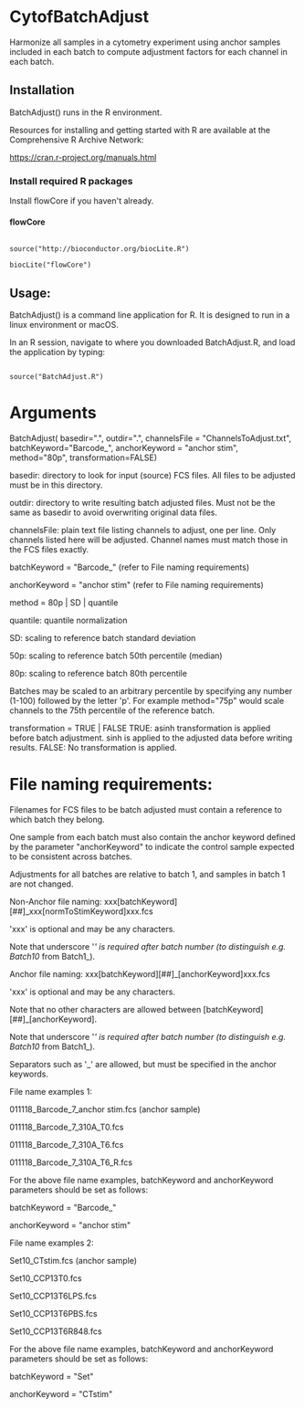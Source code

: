 # CytofBatchAdjust



Harmonize all samples in a cytometry experiment using anchor samples included in each batch to compute adjustment factors for each channel in each batch.





## Installation

BatchAdjust()   runs in the R environment.

Resources for installing and getting started with R are available at the Comprehensive R Archive Network:

https://cran.r-project.org/manuals.html





### Install required R packages



Install flowCore if you haven't already.





#### flowCore



```

source("http://bioconductor.org/biocLite.R")

biocLite("flowCore")

```











## Usage:



BatchAdjust() is a command line application for R. It is designed to run in a linux environment or macOS.



In an R session, navigate to where you downloaded BatchAdjust.R, and load the application by typing:



```

source("BatchAdjust.R")

```



# Arguments



BatchAdjust(
basedir=".",
outdir=".",
channelsFile = "ChannelsToAdjust.txt",
batchKeyword="Barcode_",
anchorKeyword = "anchor stim",
method="80p",
transformation=FALSE)



basedir: directory to look for input (source) FCS files. All files to be adjusted must be in this directory.

outdir:  directory to write resulting batch adjusted files. Must not be the same as basedir to avoid overwriting original data files.

channelsFile: plain text file listing channels to adjust, one per line. Only channels listed here will be adjusted. Channel names must match those in the FCS files exactly.

batchKeyword = "Barcode_" (refer to File naming requirements)

anchorKeyword = "anchor stim" (refer to File naming requirements)


method = 80p | SD | quantile

quantile: quantile normalization

SD: scaling to reference batch standard deviation

50p: scaling to reference batch 50th percentile (median)

80p: scaling to reference batch 80th percentile

Batches may be scaled to an arbitrary percentile by specifying any number (1-100) followed by the letter 'p'. For example method="75p" would scale channels to the 75th percentile of the reference batch.



transformation = TRUE | FALSE
TRUE: asinh transformation is applied before batch adjustment. sinh is applied to the adjusted data before writing results.
FALSE: No transformation is applied.





# File naming requirements:

Filenames for FCS files to be batch adjusted must contain a reference to which batch they belong.

One sample from each batch must also contain the anchor keyword defined by the parameter "anchorKeyword" to indicate the control sample expected to be consistent across batches.

Adjustments for all batches are relative to batch 1, and samples in batch 1 are not changed.



Non-Anchor file naming:   xxx[batchKeyword][##]_xxx[normToStimKeyword]xxx.fcs

'xxx' is optional and may be any characters.

Note that underscore '_' is required after batch number (to distinguish e.g. Batch10_ from Batch1_).



Anchor file naming:   xxx[batchKeyword][##]_[anchorKeyword]xxx.fcs

'xxx' is optional and may be any characters.

Note that no other characters are allowed between [batchKeyword][##]_[anchorKeyword].

Note that underscore '_' is required after batch number (to distinguish e.g. Batch10_ from Batch1_).

Separators such as '_' are allowed, but must be specified in the anchor keywords.





File name examples 1:

011118_Barcode_7_anchor stim.fcs (anchor sample)

011118_Barcode_7_310A_T0.fcs

011118_Barcode_7_310A_T6.fcs

011118_Barcode_7_310A_T6_R.fcs



For the above file name examples, batchKeyword and anchorKeyword parameters should be set as follows:

batchKeyword = "Barcode_"

anchorKeyword = "anchor stim"





File name examples 2:

Set10_CTstim.fcs (anchor sample)

Set10_CCP13T0.fcs

Set10_CCP13T6LPS.fcs

Set10_CCP13T6PBS.fcs

Set10_CCP13T6R848.fcs



For the above file name examples, batchKeyword and anchorKeyword parameters should be set as follows:

batchKeyword = "Set"

anchorKeyword = "CTstim"










